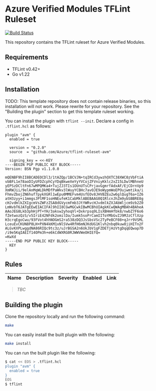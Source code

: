 # Azure Verified Modules TFLint Ruleset

[![Build Status](https://github.com/Azure/tflint-ruleset-avm/workflows/build/badge.svg?branch=main)](https://github.com/Azure/tflint-ruleset-avm/actions)

This repository contains the TFLint ruleset for Azure Verified Modules.

## Requirements

- TFLint v0.42+
- Go v1.22

## Installation

TODO: This template repository does not contain release binaries, so this installation will not work. Please rewrite for your repository. See the "Building the plugin" section to get this template ruleset working.

You can install the plugin with `tflint --init`. Declare a config in `.tflint.hcl` as follows:

```hcl
plugin "avm" {
  enabled = true

  version = "0.2.0"
  source  = "github.com/Azure/tflint-ruleset-avm"

  signing_key = <<-KEY
----BEGIN PGP PUBLIC KEY BLOCK-----
Version: BSN Pgp v1.1.0.0

mQENBF9hII8BCADEOCDl3/1tAZQp/1BCVJN+tqIRCd3ywzhOXTC38XWC0zVbFtiA
vbBFL1e78aoDIyUFDZcphCyYDqBkweXeYyYVCojZFVniyKklc2xZ15LDwlMBhneU
yEPSzDCltFn67wMPQMKa4+TujZJ3TIs1OUnUTsCPrjavGgmrfAdxAF/EjCDrnVp9
XmRWJii/9elAnMqWLDkMDfPaWkv3lWuyYCBHc7avOJE9oWypmWoEPOujwmtika/i
FhmvZbojZN6huf7pykXGRl1wEpu0MMEFvm4UsfEOv8JHVBZEu2w6glQugT6a+IZ6
atH3zyy+i1mmgsJPlMF1soHNEufeK1CabMklABEBAAG0Q1RlcnJhZm9ybSBBRE8g
cHJvdmlkZXIgcmVsZWFzZSA8dGVycmFmb3JtYWRvcHJvdmlkZXJAbWljcm9zb2Z0
LmNvbT6JATgEEwEIACIFAl9hII8CGwMGCwkIBwMCBhUIAgkKCwQWAgMBAh4BAheA
AAoJEG8Lkb3phHjPT+YH/3aksw2yhoqVl+Dxkrpsq9LIsXBHmHfbk8/nwbZ7F6o6
fZetwozQzS/v5IriE42NFdk2omilDa/Iumk5soPrCamIIToYMbGvZJ9MJzCflXzp
H3crqEgoCwu/93FVot4hhNOGmS2ra538zDQ3JsSbsVSc2TyPeBCF08+qJrr9VSML
LceuEvCKUN8P8LH+PXN4kKM1xNlSVw4RfH6mNJKdUG1Klvh2nbq0kuw8jiHITn2F
ALGvKXPLwggdNA86RIQc9tc3z/uJrBGSA2n6UkJbV1gFZDETjHzVtgDqqEQwap7D
/i9e5KqIAEIf14OPm3h+e6kCdWXRG0RJWWVWeOHIEfQ=
=KwXd
-----END PGP PUBLIC KEY BLOCK-----
  KEY
}
```

## Rules

|Name|Description|Severity|Enabled|Link|
| --- | --- | --- | --- | --- |

> *TBC*

## Building the plugin

Clone the repository locally and run the following command:

```bash
make
```

You can easily install the built plugin with the following:

```bash
make install
```

You can run the built plugin like the following:

```bash
$ cat << EOS > .tflint.hcl
plugin "avm" {
  enabled = true
}
EOS
$ tflint
```
